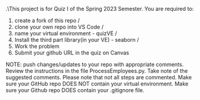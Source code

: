 .\This project is for Quiz I of the Spring 2023 Semester.  You are required to:
1) create a fork of this repo /
2) clone your own repo into VS Code /
3) name your virtual environment - quizVE /
4) Install the third part library(in your VE) - seaborn /
5) Work the problem
6) Submit your github URL in the quiz on Canvas

NOTE: push changes/updates to your repo with appropriate comments. Review the instructions in the file ProcessEmployees.py. Take note of the suggested comments. Please note that not all steps are commented. Make sure your GitHub repo DOES NOT contain your virtual environment.  Make sure your Github repo DOES contain your .gitignore file.
